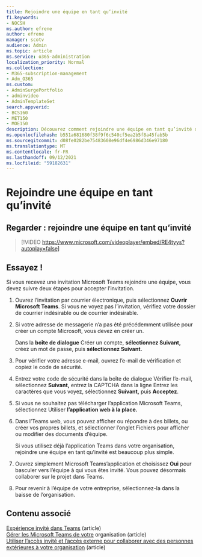 ```yaml
---
title: Rejoindre une équipe en tant qu’invité
f1.keywords:
- NOCSH
ms.author: efrene
author: efrene
manager: scotv
audience: Admin
ms.topic: article
ms.service: o365-administration
localization_priority: Normal
ms.collection:
- M365-subscription-management
- Adm_O365
ms.custom:
- AdminSurgePortfolio
- adminvideo
- AdminTemplateSet
search.appverid:
- BCS160
- MET150
- MOE150
description: Découvrez comment rejoindre une équipe en tant qu’invité dans Microsoft Teams.
ms.openlocfilehash: b551a681680f38f9f6c540cf5ea2b5f8a45fab5b
ms.sourcegitcommit: d08fe0282be75483608e96df4e6986d346e97180
ms.translationtype: MT
ms.contentlocale: fr-FR
ms.lasthandoff: 09/12/2021
ms.locfileid: "59182631"
---
```

# <a name="join-a-team-as-a-guest"></a>Rejoindre une équipe en tant qu’invité

## <a name="watch-join-a-team-as-a-guest"></a>Regarder : rejoindre une équipe en tant qu’invité

> [!VIDEO https://www.microsoft.com/videoplayer/embed/RE4tyys?autoplay=false]

## <a name="try-it"></a>Essayez !

Si vous recevez une invitation Microsoft Teams rejoindre une équipe, vous devez suivre deux étapes pour accepter l’invitation.

1. Ouvrez l’invitation par courrier électronique, puis sélectionnez **Ouvrir Microsoft Teams**. Si vous ne voyez pas l’invitation, vérifiez votre dossier de courrier indésirable ou de courrier indésirable.
  1. Si votre adresse de messagerie n’a pas été précédemment utilisée pour créer un compte Microsoft, vous devez en créer un.

     Dans la **boîte de dialogue** Créer un compte, **sélectionnez Suivant,** créez un mot de passe, puis **sélectionnez Suivant.**
  1. Pour vérifier votre adresse e-mail, ouvrez l’e-mail de vérification et copiez le code de sécurité.
  1. Entrez votre code  de sécurité dans la boîte de dialogue  Vérifier l’e-mail, sélectionnez **Suivant,** entrez la CAPTCHA dans la ligne Entrez les caractères que vous voyez, sélectionnez **Suivant,** puis **Acceptez**.
1. Si vous ne souhaitez pas télécharger l’application Microsoft Teams, sélectionnez Utiliser **l’application web à la place.**
1. Dans l’Teams web, vous pouvez afficher ou répondre à des billets, ou créer vos propres billets, et sélectionner l’onglet Fichiers pour afficher ou modifier des documents d’équipe. 

    Si vous utilisez déjà l’application Teams dans votre organisation, rejoindre une équipe en tant qu’invité est beaucoup plus simple.

1. Ouvrez simplement Microsoft Teams’application et choisissez **Oui** pour basculer vers l’équipe à qui vous êtes invité.  Vous pouvez désormais collaborer sur le projet dans Teams.
1. Pour revenir à l’équipe de votre  entreprise, sélectionnez-la dans la baisse de l’organisation.

## <a name="related-content"></a>Contenu associé

[Expérience invité dans Teams](/microsoftteams/guest-experience) (article)\
[Gérer les Microsoft Teams de votre](/microsoftteams/enable-features-office-365) organisation (article)\
[Utiliser l’accès invité et l’accès externe pour collaborer avec des personnes extérieures à votre organisation](/microsoftteams/communicate-with-users-from-other-organizations) (article)
